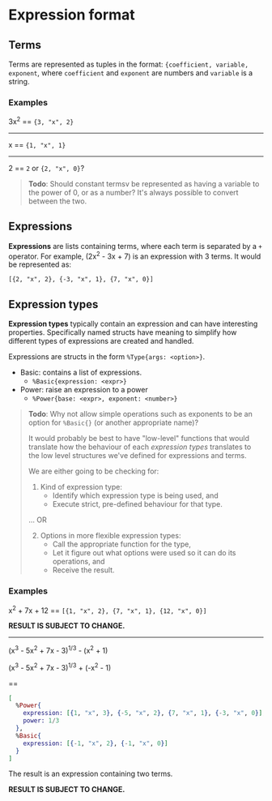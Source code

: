 # Expression format

## Terms

Terms are represented as tuples in the format: `{coefficient, variable, exponent`, where `coefficient` and `exponent` are numbers and `variable` is a string.

### Examples

3x<sup>2</sup> == `{3, "x", 2}`

---

x == `{1, "x", 1}`

---

2 == `2` or `{2, "x", 0}`?

> **Todo**: Should constant termsv be represented as having a variable to the power of 0, or as a number? It's always possible to convert between the two.

## Expressions

**Expressions** are lists containing terms, where each term is separated by a `+` operator. For example, (2x<sup>2</sup> - 3x + 7) is an expression with 3 terms. It would be represented as:

`[{2, "x", 2}, {-3, "x", 1}, {7, "x", 0}]`

## Expression types

**Expression types** typically contain an expression and can have interesting properties. Specifically named structs have meaning to simplify how different types of expressions are created and handled.

Expressions are structs in the form `%Type{args: <option>}`.

- Basic: contains a list of expressions.
  - `%Basic{expression: <expr>}`
- Power: raise an expression to a power
  - `%Power{base: <expr>, exponent: <number>}`

> **Todo**: Why not allow simple operations such as exponents to be an option for `%Basic{}` (or another appropriate name)?
>
> It would probably be best to have "low-level" functions that would translate how the behaviour of each _expression types_ translates to the low level structures we've defined for expressions and terms.
>
> We are either going to be checking for:
> 1. Kind of expression type:
>     - Identify which expression type is being used, and
>     - Execute strict, pre-defined behaviour for that type.
>
> ... OR
>
> 2. Options in more flexible expression types:
>     - Call the appropriate function for the type,
>     - Let it figure out what options were used so it can do its operations, and
>     - Receive the result.

### Examples

x<sup>2</sup> + 7x + 12 == `[{1, "x", 2}, {7, "x", 1}, {12, "x", 0}]`

**RESULT IS SUBJECT TO CHANGE.**

---

(x<sup>3</sup> - 5x<sup>2</sup> + 7x - 3)<sup>1/3</sup> - (x<sup>2</sup> + 1)

(x<sup>3</sup> - 5x<sup>2</sup> + 7x - 3)<sup>1/3</sup> + (-x<sup>2</sup> - 1)

==

```elixir
[
  %Power{
    expression: [{1, "x", 3}, {-5, "x", 2}, {7, "x", 1}, {-3, "x", 0}],
    power: 1/3
  },
  %Basic{
    expression: [{-1, "x", 2}, {-1, "x", 0}]
  }
]
```

The result is an expression containing two terms.

**RESULT IS SUBJECT TO CHANGE.**
